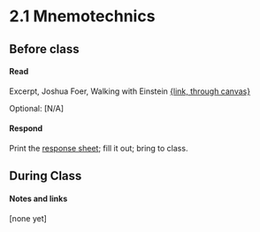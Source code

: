 # 2.1 Mnemotechnics

## Before class

#### Read

Excerpt, Joshua Foer, Walking with Einstein [{link, through canvas}](https://fsu.instructure.com/courses/105751/files?preview=5758243)



Optional:
[N/A]


#### Respond

Print the [response sheet](raw/master/response_sheets/2_1_response.pdf); fill it out; bring to class.




## During Class 

#### Notes and links

[none yet]
